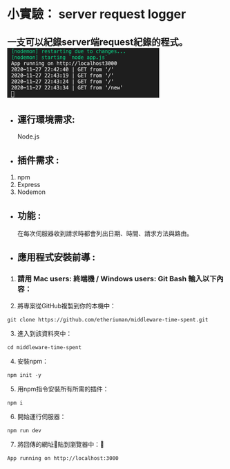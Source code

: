 # 小實驗： server request logger
一支可以紀錄server端request紀錄的程式。
![image](https://github.com/etheriuman/server-request-logger/blob/master/server-request-logger_image.png)
---
- ## 運行環境需求:
  Node.js

- ## 插件需求 :
1. npm
2. Express
3. Nodemon

- ## 功能 :
  在每次伺服器收到請求時都會列出日期、時間、請求方法與路由。

- ## 應用程式安裝前導 :
1. ### 請用 Mac users: 終端機 / Windows users: Git Bash 輸入以下內容：

2. 將專案從GitHub複製到你的本機中：
```
git clone https://github.com/etheriuman/middleware-time-spent.git
```
3. 進入到該資料夾中：
```
cd middleware-time-spent
```
4. 安裝npm：
```
npm init -y
```
5. 用npm指令安裝所有所需的插件：
```
npm i
```
6. 開始運行伺服器：
```
npm run dev
```
7. 將回傳的網址貼到瀏覽器中：
```
App running on http://localhost:3000
```